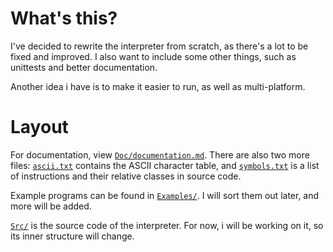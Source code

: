 # What's this?
I've decided to rewrite the interpreter from scratch, as there's a lot to be fixed and improved.
I also want to include some other things, such as unittests and better documentation.

Another idea i have is to make it easier to run, as well as multi-platform.


# Layout
For documentation, view [`Doc/documentation.md`](Doc/documentation.md).
There are also two more files: [`ascii.txt`](Doc/ascii.txt) contains the ASCII character table,
and [`symbols.txt`](Doc/symbols.txt) is a list of instructions and their relative classes in source code.

Example programs can be found in [`Examples/`](Examples/).
I will sort them out later, and more will be added.

[`Src/`](Src/) is the source code of the interpreter.
For now, i will be working on it, so its inner structure will change.
